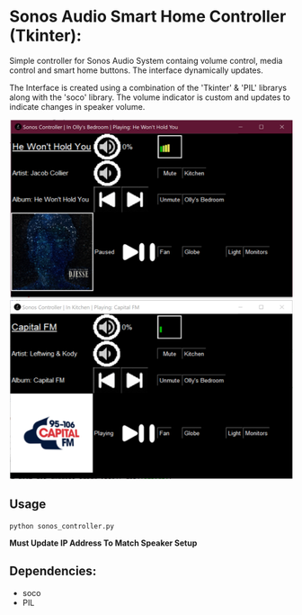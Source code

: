 # Sonos Audio Smart Home Controller (Tkinter):

Simple controller for Sonos Audio System containg volume control, media control and smart home buttons. The interface dynamically updates.

The Interface is created using a combination of the 'Tkinter' & 'PIL' librarys along with the 'soco' library. The volume indicator is custom and updates
to indicate changes in speaker volume.
<p align="center">
  <img src="https://github.com/oliver7011/Sonos-Controller/blob/main/standard_example.PNG" height="318" width="503" title="hover text"><img src="https://github.com/oliver7011/Sonos-Controller/blob/main/radio_example.PNG" height="318" width="503" title="hover text">
</p>


## Usage
```shell
python sonos_controller.py
```
**Must Update IP Address To Match Speaker Setup**

## Dependencies:
- soco
- PIL
